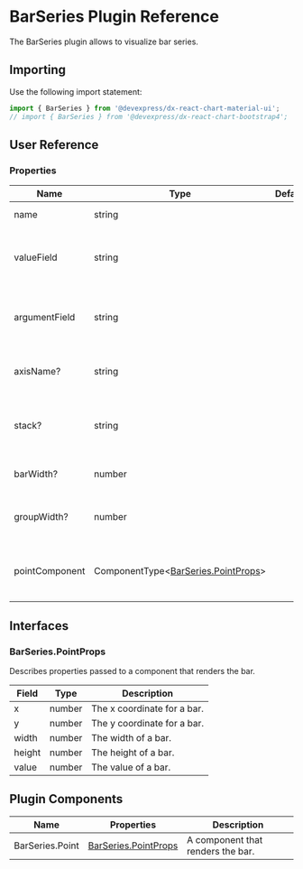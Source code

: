 # BarSeries Plugin Reference

The BarSeries plugin allows to visualize bar series.

## Importing

Use the following import statement:

```js
import { BarSeries } from '@devexpress/dx-react-chart-material-ui';
// import { BarSeries } from '@devexpress/dx-react-chart-bootstrap4';
```
## User Reference

### Properties

Name | Type | Default | Description
-----|------|---------|------------
name | string | | A series name.
valueField | string | | Data field provides values for series points.
argumentField | string | | Data field provides arguments for series points.
axisName? | string | | Axis to which the series is bonded.
stack? | string | | Specifies which stack the series should belongs to.
barWidth? | number | | Bar width in relative units.
groupWidth? | number | | Bar group width in relative units.
pointComponent | ComponentType&lt;[BarSeries.PointProps](#barseriespointprops)&gt; | | A component that renders the bars.

## Interfaces

### BarSeries.PointProps

Describes properties passed to a component that renders the bar.

Field | Type | Description
------|------|------------
x | number | The x coordinate for a bar.
y | number | The y coordinate for a bar.
width | number | The width of a bar.
height | number | The height of a bar.
value | number | The value of a bar.

## Plugin Components

Name | Properties | Description
-----|------------|------------
BarSeries.Point | [BarSeries.PointProps](#barseriespointprops) | A component that renders the bar.

